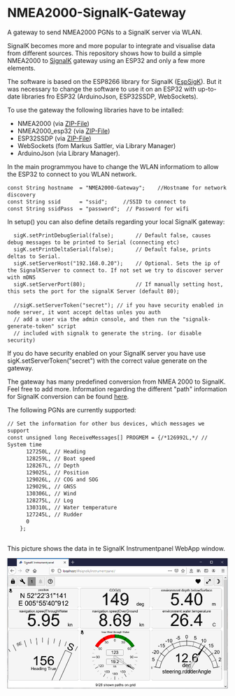 # NMEA2000-SignalK-Gateway
A gateway to send  NMEA2000 PGNs to a SignalK server via WLAN.

SignalK becomes more and more popular to integrate and visualise data from different sources.
This repository shows how to build a simple NMEA2000 to [SignalK](https://signalk.org/) gateway using an ESP32 and only a few more elements.

The software is based on the ESP8266 library for SignalK ([EspSigK](https://github.com/mxtommy/EspSigK)). But it was necessary to change the software to use it on an ESP32 with up-to-date libraries fro ESP32 (ArduinoJson, ESP32SSDP, WebSockets).

To use the gateway the following libraries have to be intalled:

- NMEA2000 (via [ZIP-File](https://github.com/ttlappalainen/NMEA2000))
- NMEA2000_esp32 (via [ZIP-File](https://github.com/ttlappalainen/NMEA2000_esp32))
- ESP32SSDP (via [ZIP-File](https://github.com/luc-github/ESP32SSDP))
- WebSockets (fom Markus Sattler, via Library Manager)
- ArduinoJson (via Library Manager).

In the main programmyou have to change the WLAN informatiom to allow the ESP32 to connect to you WLAN network.

```
const String hostname  = "NMEA2000-Gateway";    //Hostname for network discovery
const String ssid      = "ssid";     //SSID to connect to
const String ssidPass  = "password";  // Password for wifi
```

In setup() you can also define details regarding your local SignalK gateway:
```
  sigK.setPrintDebugSerial(false);       // Default false, causes debug messages to be printed to Serial (connecting etc) 
  sigK.setPrintDeltaSerial(false);       // Default false, prints deltas to Serial.
  sigK.setServerHost("192.168.0.20");    // Optional. Sets the ip of the SignalKServer to connect to. If not set we try to discover server with mDNS
  sigK.setServerPort(80);                // If manually setting host, this sets the port for the signalK Server (default 80);
  
  //sigK.setServerToken("secret"); // if you have security enabled in node server, it wont accept deltas unles you auth
  // add a user via the admin console, and then run the "signalk-generate-token" script
  // included with signalk to generate the string. (or disable security)
```
If you do have security enabled on your SignalK server you have use sigK.setServerToken("secret") with the correct value generate on the gateway.

The gateway has many predefined conversion from NMEA 2000 to SignalK. Feel free to add more. Information regarding the different "path" information for SignalK conversion can be found [here](https://signalk.org/specification/1.5.0/doc/vesselsBranch.html).

The following PGNs are currently supported:
```
// Set the information for other bus devices, which messages we support
const unsigned long ReceiveMessages[] PROGMEM = {/*126992L,*/ // System time
      127250L, // Heading
      128259L, // Boat speed
      128267L, // Depth
      129025L, // Position
      129026L, // COG and SOG
      129029L, // GNSS
      130306L, // Wind
      128275L, // Log
      130310L, // Water temperature
      127245L, // Rudder
      0
    };
    
 ```
 
 This picture shows the data in te SignalK Instrumentpanel WebApp window.
 
 ![Intruments](https://github.com/AK-Homberger/NMEA2000-SignalK-Gateway/blob/main/Signalk-Instrumentpanel.png)
 

